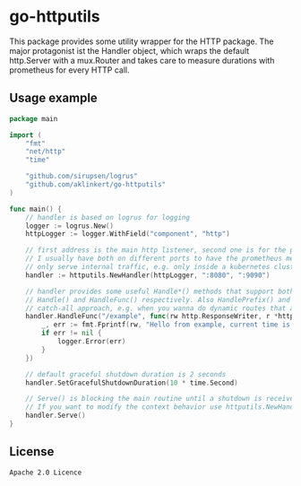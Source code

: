 # go-httputils

This package provides some utility wrapper for the HTTP package. The major protagonist ist the Handler object, which
wraps the default http.Server with a mux.Router and takes care to measure durations with prometheus for every HTTP call.

## Usage example

```go
package main

import (
	"fmt"
	"net/http"
	"time"

	"github.com/sirupsen/logrus"
	"github.com/aklinkert/go-httputils"
)

func main() {
	// handler is based on logrus for logging
	logger := logrus.New()
	httpLogger := logger.WithField("component", "http")

	// first address is the main http listener, second one is for the prometheus endpoint
	// I usually have both on different ports to have the prometheus metrics endpoint not exposed but 
	// only serve internal traffic, e.g. only inside a kubernetes cluster or other private network.
	handler := httputils.NewHandler(httpLogger, ":8080", ":9090")

	// handler provides some useful Handle*() methods that support both http.HandlerFunc http.Handler using
	// Handle() and HandleFunc() respectively. Also HandlePrefix() and HandleFuncPrefix() support a prefixed
	// catch-all approach, e.g. when you wanna do dynamic routes that are not handled by mux (serving images or so)
	handler.HandleFunc("/example", func(rw http.ResponseWriter, r *http.Request) {
		_, err := fmt.Fprintf(rw, "Hello from example, current time is %v", time.Now())
		if err != nil {
			logger.Error(err)
		}
	})

	// default graceful shutdown duration is 2 seconds
	handler.SetGracefulShutdownDuration(10 * time.Second)

	// Serve() is blocking the main routine until a shutdown is received, using https://github.com/aklinkert/go-exitcontext
	// If you want to modify the context behavior use httputils.NewHandlerWithContext(...)
	handler.Serve()
}
```

## License

    Apache 2.0 Licence


